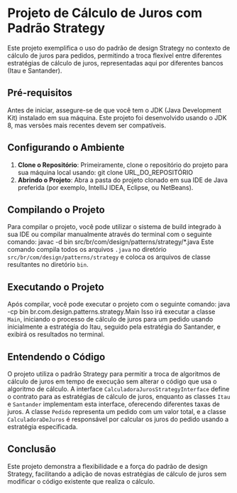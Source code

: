 # Projeto de Cálculo de Juros com Padrão Strategy

Este projeto exemplifica o uso do padrão de design Strategy no contexto de cálculo de juros para pedidos, permitindo a troca flexível entre diferentes estratégias de cálculo de juros, representadas aqui por diferentes bancos (Itau e Santander).

## Pré-requisitos

Antes de iniciar, assegure-se de que você tem o JDK (Java Development Kit) instalado em sua máquina. Este projeto foi desenvolvido usando o JDK 8, mas versões mais recentes devem ser compatíveis.

## Configurando o Ambiente

1. **Clone o Repositório**: Primeiramente, clone o repositório do projeto para sua máquina local usando:
   git clone URL_DO_REPOSITÓRIO
2. **Abrindo o Projeto**: Abra a pasta do projeto clonado em sua IDE de Java preferida (por exemplo, IntelliJ IDEA, Eclipse, ou NetBeans).

## Compilando o Projeto

Para compilar o projeto, você pode utilizar o sistema de build integrado à sua IDE ou compilar manualmente através do terminal com o seguinte comando:
    javac -d bin src/br/com/design/patterns/strategy/*.java
Este comando compila todos os arquivos `.java` no diretório `src/br/com/design/patterns/strategy` e coloca os arquivos de classe resultantes no diretório `bin`.

## Executando o Projeto

Após compilar, você pode executar o projeto com o seguinte comando:
    java -cp bin br.com.design.patterns.strategy.Main
Isso irá executar a classe `Main`, iniciando o processo de cálculo de juros para um pedido usando inicialmente a estratégia do Itau, seguido pela estratégia do Santander, e exibirá os resultados no terminal.

## Entendendo o Código

O projeto utiliza o padrão Strategy para permitir a troca de algoritmos de cálculo de juros em tempo de execução sem alterar o código que usa o algoritmo de cálculo. A interface `CalculadoraJurosStrategyInterface` define o contrato para as estratégias de cálculo de juros, enquanto as classes `Itau` e `Santander` implementam esta interface, oferecendo diferentes taxas de juros. A classe `Pedido` representa um pedido com um valor total, e a classe `CalculadoraDeJuros` é responsável por calcular os juros do pedido usando a estratégia especificada.

## Conclusão

Este projeto demonstra a flexibilidade e a força do padrão de design Strategy, facilitando a adição de novas estratégias de cálculo de juros sem modificar o código existente que realiza o cálculo.




